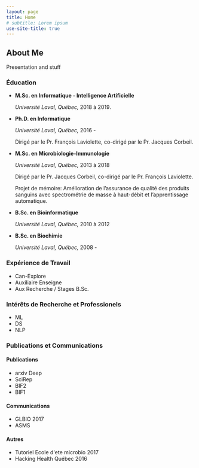 ```yaml
---
layout: page
title: Home
# subtitle: Lorem ipsum
use-site-title: true
---
```


## About Me

Presentation and stuff

### Éducation

- **M.Sc. en Informatique - Intelligence Artificielle** 

    *Université Laval, Québec,* 2018 à 2019.
- **Ph.D. en Informatique** 
    
    *Université Laval, Québec,* 2016 - 
    
    Dirigé par le Pr. François Laviolette, co-dirigé par le Pr. Jacques Corbeil.
- **M.Sc. en Microbiologie-Immunologie** 
    
    *Université Laval, Québec,* 2013 à 2018
    
    Dirigé par le Pr. Jacques Corbeil, co-dirigé par le Pr. François Laviolette.
    
    Projet de mémoire: Amélioration de l’assurance de qualité des produits sanguins avec spectrométrie de masse à haut-débit et l’apprentissage automatique.
- **B.Sc. en Bioinformatique** 
    
    *Université Laval, Québec,* 2010 à 2012
- **B.Sc. en Biochimie** 
    
    *Université Laval, Québec,* 2008 -

### Expérience de Travail

 - Can-Explore
 - Auxiliaire Enseigne
 - Aux Recherche / Stages B.Sc.

### Intérêts de Recherche et Professionels

- ML
- DS
- NLP

### Publications et Communications

#### Publications

 - arxiv Deep
 - SciRep
 - BIF2
 - BIF1

#### Communications

- GLBIO 2017
- ASMS

#### Autres

- Tutoriel Ecole d'ete microbio 2017
- Hacking Health Québec 2016
